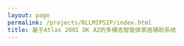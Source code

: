 ```yaml
---
layout: page
permalink: /projects/RLLMIPSIP/index.html
title: 基于Atlas 200I DK A2的多模态智能体家居辅助系统
---
```


